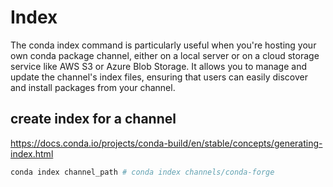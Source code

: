 # Index
The conda index command is particularly useful when you're hosting your own conda package channel, 
either on a local server or on a cloud storage service like AWS S3 or Azure Blob Storage. 
It allows you to manage and update the channel's index files, ensuring that users can easily discover and install packages from your channel.

## create index for a channel
https://docs.conda.io/projects/conda-build/en/stable/concepts/generating-index.html
```sh
conda index channel_path # conda index channels/conda-forge
```
